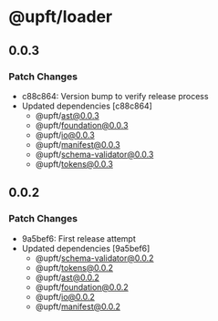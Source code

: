# @upft/loader

## 0.0.3

### Patch Changes

- c88c864: Version bump to verify release process
- Updated dependencies [c88c864]
  - @upft/ast@0.0.3
  - @upft/foundation@0.0.3
  - @upft/io@0.0.3
  - @upft/manifest@0.0.3
  - @upft/schema-validator@0.0.3
  - @upft/tokens@0.0.3

## 0.0.2

### Patch Changes

- 9a5bef6: First release attempt
- Updated dependencies [9a5bef6]
  - @upft/schema-validator@0.0.2
  - @upft/tokens@0.0.2
  - @upft/ast@0.0.2
  - @upft/foundation@0.0.2
  - @upft/io@0.0.2
  - @upft/manifest@0.0.2
